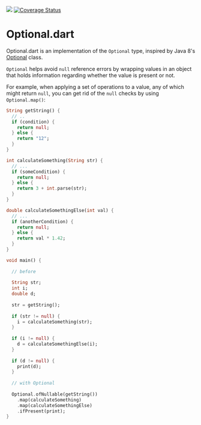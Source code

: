 ![](https://github.com/tonio-ramirez/optional.dart/workflows/tests/badge.svg?branch=master)
[![Coverage Status](https://coveralls.io/repos/github/tonio-ramirez/optional.dart/badge.svg?branch=master)](https://coveralls.io/github/tonio-ramirez/optional.dart?branch=master)

Optional.dart
=============

Optional.dart is an implementation of the `Optional` type, inspired by Java 8's [Optional][javaOptional] class.

`Optional` helps avoid `null` reference errors by wrapping values in an object that holds information
regarding whether the value is present or not.

For example, when applying a set of operations to a value, any of which might return `null`,
you can get rid of the `null` checks by using `Optional.map()`:

```dart
String getString() {
  // ..
  if (condition) {
    return null;
  } else {
    return "12";
  }
}

int calculateSomething(String str) {
  // ...
  if (someCondition) {
    return null;
  } else {
    return 3 + int.parse(str);
  }
} 

double calculateSomethingElse(int val) {
  // ...
  if (anotherCondition) {
    return null;
  } else {
    return val * 1.42;
  }
}

void main() {
  
  // before
  
  String str;
  int i;
  double d;
  
  str = getString();
  
  if (str != null) {
    i = calculateSomething(str);
  }
  
  if (i != null) {
    d = calculateSomethingElse(i);
  }
  
  if (d != null) {
    print(d);
  }
  
  // with Optional
  
  Optional.ofNullable(getString())
    .map(calculateSomething)
    .map(calculateSomethingElse)
    .ifPresent(print);
}
```

[javaOptional]: https://docs.oracle.com/javase/8/docs/api/java/util/Optional.html
